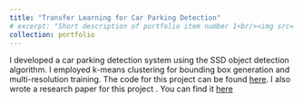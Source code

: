 ```yaml
---
title: "Transfer Learning for Car Parking Detection"
# excerpt: "Short description of portfolio item number 1<br/><img src='/images/500x300.png'>"
collection: portfolio
---
```


I  developed a car parking detection system using the SSD object detection algorithm. I employed k-means clustering for bounding box generation and multi-resolution training. The code for this project can be found <a href="https://github.com/Rohan0497/Transfer-Learning-for-Car-Parking-Detection">here</a>. I also wrote a research paper for this project . You can find it <a href="https://drive.google.com/file/d/1vs5TSFDVofV6P6d14lZAPZDdLo0Ym6A2/view">here</a>
